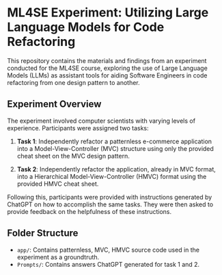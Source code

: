 # ML4SE Experiment: Utilizing Large Language Models for Code Refactoring

This repository contains the materials and findings from an experiment conducted for the ML4SE course, exploring the use of Large Language Models (LLMs) as assistant tools for aiding Software Engineers in code refactoring from one design pattern to another.

## Experiment Overview

The experiment involved computer scientists with varying levels of experience. Participants were assigned two tasks:

1. **Task 1**: Independently refactor a patternless e-commerce application into a Model-View-Controller (MVC) structure using only the provided cheat sheet on the MVC design pattern.

2. **Task 2**: Independently refactor the application, already in MVC format, into a Hierarchical Model-View-Controller (HMVC) format using the provided HMVC cheat sheet.

Following this, participants were provided with instructions generated by ChatGPT on how to accomplish the same tasks. They were then asked to provide feedback on the helpfulness of these instructions.

## Folder Structure

- `app/`: Contains patternless, MVC, HMVC source code used in the experiment as a groundtruth.
- `Prompts/`: Contains answers ChatGPT generated for task 1 and 2.
